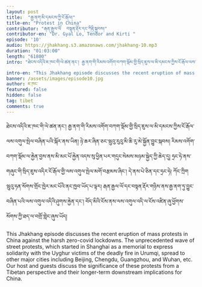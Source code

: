 ```yaml
---
layout: post
title:  "རྒྱ་ནག་མི་དམངས་ཀྱི་ངོ་རྒོལ།"
title-en: "Protest in China"
contributor: "རྒན་རྒྱལ་ལོ  བསྟན་རྡོར་དང་ཀིརྟི་སྐྱབས།"
contributor-en: "Dr. Gyal Lo, Tendor and Kirti "
episode: '10'
audio: https://jhakhang.s3.amazonaws.com/jhakhang-10.mp3
duration: "01:03:00"
length: "61800"
intro: "ཐེངས་འདིའི་ཇ་ཁང་གི་ལེ་ཚན་ནང་། རྒྱ་ནག་གི་རིམས་འགོག་བཀག་སྡོམ་གྱི་སྲིད་ཇུས་ལ་མི་དམངས་ཀྱིས་ངོ་རྒོལ་ལས་འགུལ་སྤེལ་བཞིན་པའི་སྐོར་ནས་ཡིན།  ཉེ་ཆར་ཞིན་ཅང་ཝུའུ་རུའུ་མི་ཆི་རུ་མེ་སྐྱོན་བྱུང་སྐབས། རིམས་འགོག་བཀག་སྡོམ་ལ་རྐྱེན་བྱས་ནས་མི་མང་པོ་རྐྱེན་འདས་སུ་ཕྱིན་པར་གདུང་སེམས་མཉམ་སྐྱེད་ཀྱི་ཆེད་དུ།  ཧྲང་ཧེ་ནས་གཞུང་གི་སྲིད་ཇུས་འདིར་ངོ་རྒོལ་གྱི་ལས་འགུལ་སྤེལ་མགོ་བརྩམས་ཞིང་། དེ་ནས་པེ་ཅིན་དང་ཧྲང་ཧེ། ཀོང་ཀྲིག  ཝུའུ་ཧན་སོགས་གྲོང་ཁྱེར་མང་པོའི་ནང་ཁྱབ་ཡོད་པ་ལྟར། རྒན་རྒྱལ་ལོ་དང་བསྟན་རྡོར་གཉིས་ནས་རྒྱ་ནག་ཏུ་བྱུང་བཞིན་པའི་ལས་འགུལ་འདིའི་ཤུགས་རྐྱེན་དང་། བོད་མིའི་ངོས་ནས་ལས་འགུལ་འདི་ལ་ངོས་འཛིན་ཞུ་ཕྱོགས་སོགས་ཀྱི་ཐད་ལ་བགྲོ་གླེང་ཞུས་ཡོད།"

intro-en: "This Jhakhang episode discusses the recent eruption of mass protests in China against the harsh zero-covid lockdowns. The unprecedented wave of street protests, which started in Shanghai as a memorial to express solidarity with the Uyghur victims of the deadly fire in Urumqi, spread to other major cities including Beijing, Chengdu, Guangzhou, and Wuhan, etc. Our host and guests discuss the significance of these protests from a Tibetan perspective and their longer-term downstream implications for China. "
banner: /assets/images/episode10.jpg
author: ཇ་ཁང་
featured: false
hidden: false
tag: tibet
comments: true
---
```

ཐེངས་འདིའི་ཇ་ཁང་གི་ལེ་ཚན་ནང་། རྒྱ་ནག་གི་རིམས་འགོག་བཀག་སྡོམ་གྱི་སྲིད་ཇུས་ལ་མི་དམངས་ཀྱིས་ངོ་རྒོལ་ལས་འགུལ་སྤེལ་བཞིན་པའི་སྐོར་ནས་ཡིན།  ཉེ་ཆར་ཞིན་ཅང་ཝུའུ་རུའུ་མི་ཆི་རུ་མེ་སྐྱོན་བྱུང་སྐབས། རིམས་འགོག་བཀག་སྡོམ་ལ་རྐྱེན་བྱས་ནས་མི་མང་པོ་རྐྱེན་འདས་སུ་ཕྱིན་པར་གདུང་སེམས་མཉམ་སྐྱེད་ཀྱི་ཆེད་དུ།  ཧྲང་ཧེ་ནས་གཞུང་གི་སྲིད་ཇུས་འདིར་ངོ་རྒོལ་གྱི་ལས་འགུལ་སྤེལ་མགོ་བརྩམས་ཞིང་། དེ་ནས་པེ་ཅིན་དང་ཧྲང་ཧེ། ཀོང་ཀྲིག  ཝུའུ་ཧན་སོགས་གྲོང་ཁྱེར་མང་པོའི་ནང་ཁྱབ་ཡོད་པ་ལྟར། རྒན་རྒྱལ་ལོ་དང་བསྟན་རྡོར་གཉིས་ནས་རྒྱ་ནག་ཏུ་བྱུང་བཞིན་པའི་ལས་འགུལ་འདིའི་ཤུགས་རྐྱེན་དང་། བོད་མིའི་ངོས་ནས་ལས་འགུལ་འདི་ལ་ངོས་འཛིན་ཞུ་ཕྱོགས་སོགས་ཀྱི་ཐད་ལ་བགྲོ་གླེང་ཞུས་ཡོད།

This Jhakhang episode discusses the recent eruption of mass protests in China against the harsh zero-covid lockdowns. The unprecedented wave of street protests, which started in Shanghai as a memorial to express solidarity with the Uyghur victims of the deadly fire in Urumqi, spread to other major cities including Beijing, Chengdu, Guangzhou, and Wuhan, etc. Our host and guests discuss the significance of these protests from a Tibetan perspective and their longer-term downstream implications for China.